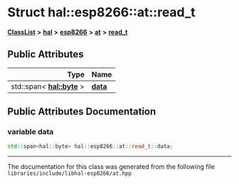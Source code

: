 

# Struct hal::esp8266::at::read\_t



[**ClassList**](annotated.md) **>** [**hal**](namespacehal.md) **>** [**esp8266**](namespacehal_1_1esp8266.md) **>** [**at**](classhal_1_1esp8266_1_1at.md) **>** [**read\_t**](structhal_1_1esp8266_1_1at_1_1read__t.md)


























## Public Attributes

| Type | Name |
| ---: | :--- |
|  std::span&lt; [**hal::byte**](namespacehal.md#typedef-byte) &gt; | [**data**](#variable-data)  <br> |












































## Public Attributes Documentation




### variable data 

```C++
std::span<hal::byte> hal::esp8266::at::read_t::data;
```




------------------------------
The documentation for this class was generated from the following file `libraries/include/libhal-esp8266/at.hpp`

